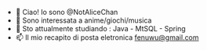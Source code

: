 - 👋 Ciao! Io sono @NotAliceChan
- 👀 Sono interessata a anime/giochi/musica
- 🌱 Sto attualmente studiando : Java - MtSQL - Spring
- 📫 Il mio recapito di posta eletronica fenuwu@gmail.com

<!---

--->
